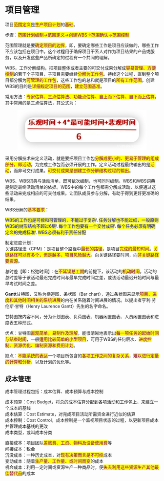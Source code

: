 # 项目管理



项目<mark style="color:purple;">范围定义</mark>是<mark style="color:purple;">生产项目计划</mark>的<mark style="color:purple;">基础</mark>。

步骤：<mark style="color:purple;">范围计划编制->范围定义->创建WBS->范围确认->范围控制</mark>

范围管理就是要<mark style="color:purple;">确定项目的边界</mark>，即，要确定哪些工作是项目应该做的，哪些工作不应该包括在项目中。这个过程用于确保项目干系人对作为项目结果的产品或服务，以及开发这些产品所确定的过程有一个共同的理解。

WBS，工作分解结构，把项目整体或者主要的可交付成果分解成<mark style="color:purple;">容易管理、方便控制</mark>的若干个子项目，子项目需要继续<mark style="color:purple;">分解为工作包</mark>。持续这个过程，直到整个项目都分解为<mark style="color:purple;">可管理的工作包</mark>，这些工作包的总和就是项目的<mark style="color:purple;">所有工作范围</mark>。创建WBS的目的是<mark style="color:purple;">详细规定项目的范围</mark>，<mark style="color:purple;">建立范围基准</mark>。

常用方法：<mark style="color:purple;">专家估算、三点估算法、功能点估算、自上而下估算、自下而上估算</mark>。其中常用的是三点估算法，其公式为：

<div data-full-width="true"><figure><img src="../.gitbook/assets/image (51).png" alt=""><figcaption></figcaption></figure></div>

采用分解技术来定义活动，就是要把项目工作包<mark style="color:purple;">分解成更小的、更易于管理的组成部分，即活动</mark>。为完成工作包而必须开展的工作。定义活动过程最终输出的是<mark style="color:purple;">活动</mark>，而非可交付成果。<mark style="color:purple;">可交付成果是创建工作分解结构过程的输出</mark>。

WBS、WBS词典与活动清单，既可依次编制，也可同时编制。WBS和WBS词典是制定最终活动清单的依据。WBS中的每个工作包都需分解成活动，以便通过这些活动来完成相应的可交付成果。让团队成员参与分解，有助于得到更好更准确的结果。

WBS分解的<mark style="color:purple;">基本要求</mark>：

<mark style="color:blue;">WBS的工作包是可控和可管理的，不能过于复杂</mark>\ <mark style="color:blue;">任务分解也不能过细，一般原则WBS的树形结构不超过6层</mark>\ <mark style="color:blue;">每个工作包要有一个交付成果</mark>\ <mark style="color:blue;">每个任务必须有明确定义的完成标准</mark>\ <mark style="color:blue;">WBS必须有利于责任分配</mark>

制定进度计划：\
关键路径法（CPM）：是项目整个路径中<mark style="color:purple;">最长的路径</mark>，是项目<mark style="color:purple;">完成的最短时间</mark>。<mark style="color:purple;">关键路径可以有多个，但是越多，项目风险越大</mark>。向关键路径要时间，向<mark style="color:purple;">非关键路径要资源</mark>。

总时差【即：松弛时间】：在<mark style="color:purple;">不延误总工期</mark>的前提下，该活动的<mark style="color:purple;">机动时间</mark>。活动的总时差等于该活动最迟完成时间与最早完成时间之差，或该活动最迟开始时间与最早考试时间之差。

**Gantt**甘特图，又称为横道图、条状图（Bar chart），通过条状图来显示<mark style="color:purple;">项目、进度和其他时间相关的系统进展</mark>的内在关系随着时间进展的情况。以提出者亨利·劳伦斯·甘特（Henry Laurence Gantt）先生的名字命名。

甘特图按内容不同，分为计划图表、负荷图表、机器闲置图表、人员闲置图表和进度表五种形式。

优点：甘特图<mark style="color:purple;">直观简单，易制作及理解</mark>，能很清晰地表示出<mark style="color:purple;">每一项任务的起始时间与结束时间</mark>，一般<mark style="color:purple;">适用比较简单的小型项目</mark>，可用于WBS的任何层次、<mark style="color:purple;">进度控制、资源优化、编制资源和费用计划</mark>。

缺点：<mark style="color:purple;">不能系统的表达</mark>一个项目所包含的<mark style="color:purple;">各项工作之间的复杂关系</mark>，<mark style="color:purple;">难以进行定量的计算和分析</mark>，以及计划的优化等。



## 成本管理

成本管理过程包括：成本估算、成本预算与成本控制

成本预算：Cost Budget，将总的成本估算分配到各项活动和工作包上，来建立一个成本的基线\
成本估算：Cost Estimate，对完成项目活动所需资金进行近似的估算\
成本控制：Cost Control，成本控制是一个监视项目状态的过程，以更新项目成本并管理成本基线的更改\
成本类型，或叫成本分类

直接成本：项目团队<mark style="color:purple;">差旅费、工资、物料及设备使用费</mark>等\
间接成本：税金\
沉没成本：一种历史成本，对<mark style="color:purple;">现有决策而言是不可控</mark>成本\
变动成本：随着<mark style="color:purple;">生产量、工作量、或时间而变</mark>的成本\
机会成本：利用一定时间或资源生产一种商品时，便<mark style="color:purple;">失去利用这些资源生产其他最佳替代品</mark>的成本
